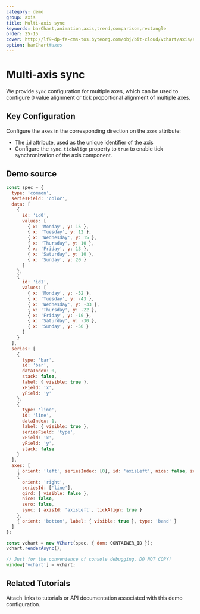 ```yaml
---
category: demo
group: axis
title: Multi-axis sync
keywords: barChart,animation,axis,trend,comparison,rectangle
order: 25-15
cover: http://lf9-dp-fe-cms-tos.byteorg.com/obj/bit-cloud/vchart/axis/axis-sync.jpeg
option: barChart#axes
---
```


# Multi-axis sync

We provide `sync` configuration for multiple axes, which can be used to configure 0 value alignment or tick proportional alignment of multiple axes.

## Key Configuration

Configure the axes in the corresponding direction on the `axes` attribute:

- The `id` attribute, used as the unique identifier of the axis
- Configure the `sync.tickAlign` property to `true` to enable tick synchronization of the axis component.

## Demo source

```javascript livedemo
const spec = {
  type: 'common',
  seriesField: 'color',
  data: [
    {
      id: 'id0',
      values: [
        { x: 'Monday', y: 15 },
        { x: 'Tuesday', y: 12 },
        { x: 'Wednesday', y: 15 },
        { x: 'Thursday', y: 10 },
        { x: 'Friday', y: 13 },
        { x: 'Saturday', y: 10 },
        { x: 'Sunday', y: 20 }
      ]
    },
    {
      id: 'id1',
      values: [
        { x: 'Monday', y: -52 },
        { x: 'Tuesday', y: -43 },
        { x: 'Wednesday', y: -33 },
        { x: 'Thursday', y: -22 },
        { x: 'Friday', y: -10 },
        { x: 'Saturday', y: -30 },
        { x: 'Sunday', y: -50 }
      ]
    }
  ],
  series: [
    {
      type: 'bar',
      id: 'bar',
      dataIndex: 0,
      stack: false,
      label: { visible: true },
      xField: 'x',
      yField: 'y'
    },
    {
      type: 'line',
      id: 'line',
      dataIndex: 1,
      label: { visible: true },
      seriesField: 'type',
      xField: 'x',
      yField: 'y',
      stack: false
    }
  ],
  axes: [
    { orient: 'left', seriesIndex: [0], id: 'axisLeft', nice: false, zero: false },
    {
      orient: 'right',
      seriesId: ['line'],
      gird: { visible: false },
      nice: false,
      zero: false,
      sync: { axisId: 'axisLeft', tickAlign: true }
    },
    { orient: 'bottom', label: { visible: true }, type: 'band' }
  ]
};

const vchart = new VChart(spec, { dom: CONTAINER_ID });
vchart.renderAsync();

// Just for the convenience of console debugging, DO NOT COPY!
window['vchart'] = vchart;
```

## Related Tutorials

Attach links to tutorials or API documentation associated with this demo configuration.

